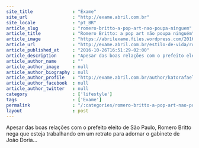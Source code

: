 ```yaml
---
site_title               : "Exame"
site_url                 : "http://exame.abril.com.br"
site_locale              : "pt_BR"
article_slug             : "romero-britto-a-pop-art-nao-poupa-ninguem"
article_title            : "Romero Britto: a pop art não poupa ninguém"
article_image            : "https://abrilexame.files.wordpress.com/2016/10/romero-britto.jpg?quality=70&strip=all&w=1024"
article_url              : "http://exame.abril.com.br/estilo-de-vida/romero-britto-a-pop-art-nao-poupa-ninguem/"
article_published_at     : "2016-10-26T16:51:29-02:00"
article_description      : "Apesar das boas relações com o prefeito eleito de São Paulo, Romero Britto nega que esteja trabalhando em um retrato para adornar o gabinete de João Doria..."
article_author_name      : ""
article_author_image     : null
article_author_biography : null
article_author_profile   : "http://exame.abril.com.br/author/katorafael/"
article_author_facebook  : null
article_author_twitter   : null
category                 : ['lifestyle']
tags                     : ['Exame']
permalink                : "/:categories/romero-britto-a-pop-art-nao-poupa-ninguem/"
layout                   : post
---
```


Apesar das boas relações com o prefeito eleito de São Paulo, Romero Britto nega que esteja trabalhando em um retrato para adornar o gabinete de João Doria...
